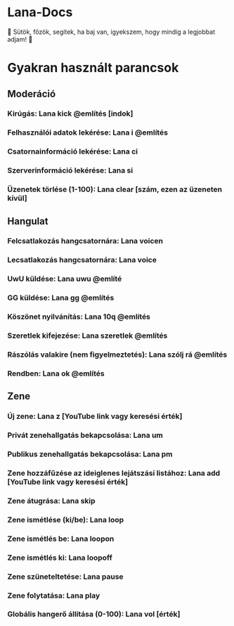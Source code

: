 # Lana-Docs
🤍 Sütök, főzök, segítek, ha baj van, igyekszem, hogy mindig a legjobbat adjam! 🤍

# Gyakran használt parancsok
## Moderáció
### Kirúgás: Lana kick @említés [indok]
### Felhasználói adatok lekérése: Lana i @említés
### Csatornainformáció lekérése: Lana ci
### Szerverinformáció lekérése: Lana si
### Üzenetek törlése (1-100): Lana clear [szám, ezen az üzeneten kívül]
## Hangulat
### Felcsatlakozás hangcsatornára: Lana voicen
### Lecsatlakozás hangcsatornára: Lana voice
### UwU küldése: Lana uwu @említé
### GG küldése: Lana gg @említés
### Köszönet nyilvánítás: Lana 10q @említés
### Szeretlek kifejezése: Lana szeretlek @említés
### Rászólás valakire (nem figyelmeztetés): Lana szólj rá @említés
### Rendben: Lana ok @említés
## Zene
### Új zene: Lana z [YouTube link vagy keresési érték]
### Privát zenehallgatás bekapcsolása: Lana um
### Publikus zenehallgatás bekapcsolása: Lana pm
### Zene hozzáfűzése az ideiglenes lejátszási listához: Lana add [YouTube link vagy keresési érték]
### Zene átugrása: Lana skip
### Zene ismétlése (ki/be): Lana loop
### Zene ismétlés be: Lana loopon
### Zene ismétlés ki: Lana loopoff
### Zene szüneteltetése: Lana pause
### Zene folytatása: Lana play
### Globális hangerő állítása (0-100): Lana vol [érték]
